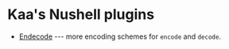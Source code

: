 # Kaa's Nushell plugins

- [Endecode](endecode/) --- more encoding schemes for
  `encode` and `decode`.
